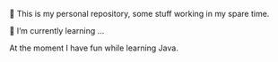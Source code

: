 💬 This is my personal repository, some stuff working in my spare time.

🌱 I’m currently learning ...

  At the moment I have fun while learning Java.
